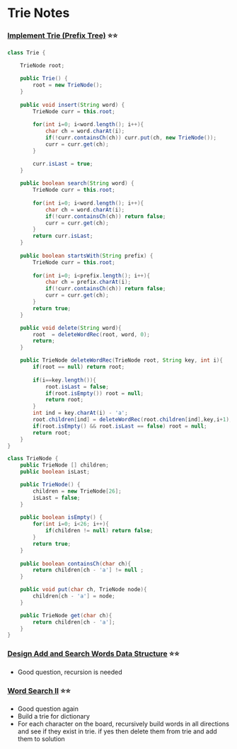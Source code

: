 # Trie Notes

### [Implement Trie (Prefix Tree)](https://leetcode.com/problems/implement-trie-prefix-tree/description/) ⭐️⭐️

``` java
class Trie {

    TrieNode root;

    public Trie() {
        root = new TrieNode();
    }
    
    public void insert(String word) {
        TrieNode curr = this.root;
        
        for(int i=0; i<word.length(); i++){
            char ch = word.charAt(i);
            if(!curr.containsCh(ch)) curr.put(ch, new TrieNode());
            curr = curr.get(ch);
        }

        curr.isLast = true;
    }
    
    public boolean search(String word) {
        TrieNode curr = this.root;
        
        for(int i=0; i<word.length(); i++){
            char ch = word.charAt(i);
            if(!curr.containsCh(ch)) return false;
            curr = curr.get(ch);
        }
        return curr.isLast;
    }
    
    public boolean startsWith(String prefix) {
        TrieNode curr = this.root;
        
        for(int i=0; i<prefix.length(); i++){
            char ch = prefix.charAt(i);
            if(!curr.containsCh(ch)) return false;
            curr = curr.get(ch);
        }
        return true;
    }

    public void delete(String word){
        root  = deleteWordRec(root, word, 0);
        return;
    }

    public TrieNode deleteWordRec(TrieNode root, String key, int i){
        if(root == null) return root;
        
        if(i==key.length()){
            root.isLast = false;
            if(root.isEmpty()) root = null;
            return root;
        }
        int ind = key.charAt(i) - 'a';
        root.children[ind] = deleteWordRec(root.children[ind],key,i+1);
        if(root.isEmpty() && root.isLast == false) root = null;
        return root;
    }
}

class TrieNode {
    public TrieNode [] children;
    public boolean isLast;

    public TrieNode() {
        children = new TrieNode[26];
        isLast = false;
    }
    
    public boolean isEmpty() {
        for(int i=0; i<26; i++){
            if(children != null) return false;
        }
        return true;
    }
    
    public boolean containsCh(char ch){
        return children[ch - 'a'] != null ;
    }

    public void put(char ch, TrieNode node){
        children[ch - 'a'] = node;
    }

    public TrieNode get(char ch){
        return children[ch - 'a'];
    }   
}
```

### [Design Add and Search Words Data Structure](https://leetcode.com/problems/design-add-and-search-words-data-structure/description/) ⭐️⭐️

- Good question, recursion is needed


### [Word Search II](https://leetcode.com/problems/word-search-ii/description/) ⭐️⭐️

- Good question again
- Build a trie for dictionary
- For each character on the board, recursively build words in all directions and see if they exist in trie. if yes then delete them from trie and add them to solution


